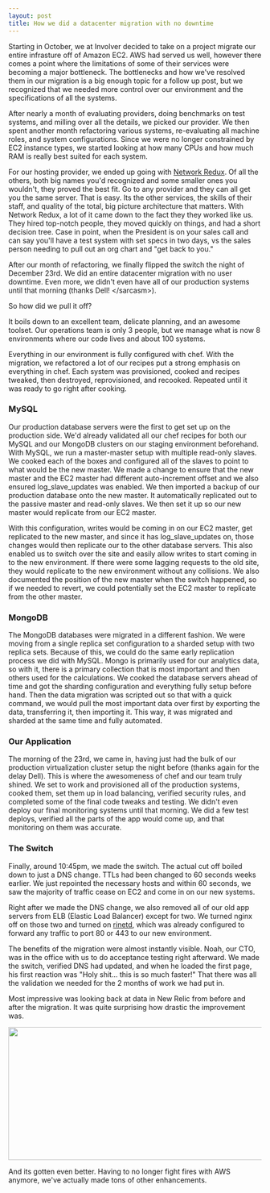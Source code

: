 ```yaml
--- 
layout: post
title: How we did a datacenter migration with no downtime
---
```


Starting in October, we at Involver decided to take on a project migrate our entire infrasture off of Amazon EC2.  AWS had served us well, however there comes a point where the limitations of some of their services were becoming a major bottleneck.  The bottlenecks and how we've resolved them in our migration is a big enough topic for a follow up post, but we recognized that we needed more control over our environment and the specifications of all the systems.

After nearly a month of evaluating providers, doing benchmarks on test systems, and milling over all the details, we picked our provider.  We then spent another month refactoring various systems, re-evaluating all machine roles, and system configurations.  Since we were no longer constrained by EC2 instance types, we started looking at how many CPUs and how much RAM is really best suited for each system.

For our hosting provider, we ended up going with [Network Redux](http://networkredux.com).  Of all the others, both big names you'd recognized and some smaller ones you wouldn't, they proved the best fit.  Go to any provider and they can all get you the same server.  That is easy.  Its the other services, the skills of their staff, and quality of the total, big picture architecture that matters.  With Network Redux, a lot of it came down to the fact they they worked like us.  They hired top-notch people, they moved quickly on things, and had a short decision tree.  Case in point, when the President is on your sales call and can say you'll have a test system with set specs in two days, vs the sales person needing to pull out an org chart and "get back to you."

After our month of refactoring, we finally flipped the switch the night of December 23rd.  We did an entire datacenter migration with no user downtime.  Even more, we didn't even have all of our production systems until that morning (thanks Dell! &lt;/sarcasm&gt;).

So how did we pull it off?

It boils down to an excellent team, delicate planning, and an awesome toolset.  Our operations team is only 3 people, but we manage what is now 8 environments where our code lives and about 100 systems.

Everything in our environment is fully configured with chef.  With the migration, we refactored a lot of our recipes put a strong emphasis on everything in chef.  Each system was provisioned, cooked and recipes tweaked, then destroyed, reprovisioned, and recooked.  Repeated until it was ready to go right after cooking.

### MySQL

Our production database servers were the first to get set up on the production side.  We'd already validated all our chef recipes for both our MySQL and our MongoDB clusters on our staging environment beforehand.  With MySQL, we run a master-master setup with multiple read-only slaves.  We cooked each of the boxes and configured all of the slaves to point to what would be the new master.  We made a change to ensure that the new master and the EC2 master had different auto-increment offset and we also ensured log_slave_updates was enabled.  We then imported a backup of our production database onto the new master.  It automatically replicated out to the passive master and read-only slaves.  We then set it up so our new master would replicate from our EC2 master.

With this configuration, writes would be coming in on our EC2 master, get replicated to the new master, and since it has log_slave_updates on, those changes would then replicate our to the other database servers.  This also enabled us to switch over the site and easily allow writes to start coming in to the new environment.  If there were some lagging requests to the old site, they would replicate to the new environment without any collisions.  We also documented the position of the new master when the switch happened, so if we needed to revert, we could potentially set the EC2 master to replicate from the other master.

### MongoDB

The MongoDB databases were migrated in a different fashion.  We were moving from a single replica set configuration to a sharded setup with two replica sets.  Because of this, we could do the same early replication process we did with MySQL.  Mongo is primarily used for our analytics data, so with it, there is a primary collection that is most important and then others used for the calculations.  We cooked the database servers ahead of time and got the sharding configuration and everything fully setup before hand.  Then the data migration was scripted out so that with a quick command, we would pull the most important data over first by exporting the data, transferring it, then importing it.  This way, it was migrated and sharded at the same time and fully automated.

### Our Application

The morning of the 23rd, we came in, having just had the bulk of our production virtualization cluster setup the night before (thanks again for the delay Dell).  This is where the awesomeness of chef and our team truly shined.  We set to work and provisioned all of the production systems, cooked them, set them up in load balancing, verified security rules, and completed some of the final code tweaks and testing.  We didn't even deploy our final monitoring systems until that morning.   We did a few test deploys, verified all the parts of the app would come up, and that monitoring on them was accurate.  

### The Switch

Finally, around 10:45pm, we made the switch.  The actual cut off boiled down to just a DNS change.  TTLs had been changed to 60 seconds weeks earlier.  We just repointed the necessary hosts and within 60 seconds, we saw the majority of traffic cease on EC2 and come in on our new systems.

Right after we made the DNS change, we also removed all of our old app servers from ELB (Elastic Load Balancer) except for two.  We turned nginx off on those two and turned on [rinetd](/2010/02/12/migrating-datacenters-how-to-forward-traffic), which was already configured to forward any traffic to port 80 or 443 to our new environment.

The benefits of the migration were almost instantly visible.  Noah, our CTO, was in the office with us to do acceptance testing right afterward.  We made the switch, verified DNS had updated, and when he loaded the first page, his first reaction was "Holy shit... this is so much faster!"  That there was all the validation we needed for the 2 months of work we had put in.

Most impressive was looking back at data in New Relic from before and after the migration.  It was quite surprising how drastic the improvement was.

<div style="text-align: center"><img src="http://invalidlogic-blog.s3.amazonaws.com/redux-switch.jpg" width="647" height="264" /></div>

And its gotten even better.  Having to no longer fight fires with AWS anymore, we've actually made tons of other enhancements.

